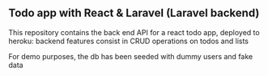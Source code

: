 ## Todo app with React & Laravel (Laravel backend) 
This repository contains the back end API for a react todo app, deployed to heroku: backend features consist in CRUD operations on todos and lists

For demo purposes, the db has been seeded with dummy users and fake data





